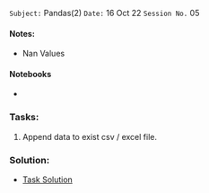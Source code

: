 `Subject:` Pandas(2)
 `Date:` 16 Oct 22 `Session No.` 05

#### Notes:

- Nan Values

  


#### Notebooks

- 

### Tasks:

1. Append data to exist csv / excel file.

### Solution:

- [Task Solution](https://github.com/AhmedUZaki/INSTANT-AI/blob/main/Track%202_%20Mathematics%20%20for%20Data%20science/Session%2003/Task%20Solution.md)

